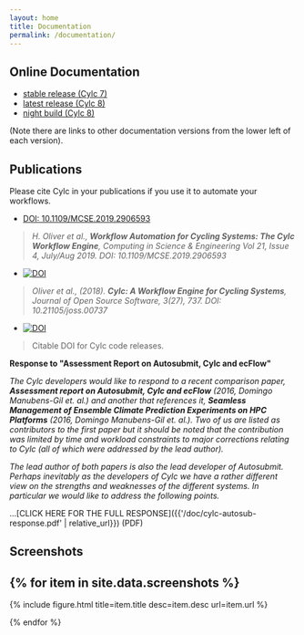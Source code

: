 ```yaml
---
layout: home
title: Documentation
permalink: /documentation/
---
```


## Online Documentation

* [stable release (Cylc 7)](https://cylc.github.io/cylc-doc/stable/html/index.html)
* [latest release (Cylc 8)](https://cylc.github.io/cylc-doc/latest/html/index.html)
* [night build (Cylc 8)](https://cylc.github.io/cylc-doc/nightly/html/index.html)

(Note there are links to other documentation versions from the lower left of
each version).

## Publications

Please cite Cylc in your publications if you use it to automate your workflows.

* [DOI: 10.1109/MCSE.2019.2906593](https://doi.org/10.1109/MCSE.2019.2906593) 
> *H. Oliver et al., **Workflow Automation for Cycling Systems: The Cylc
> Workflow Engine**, Computing in Science & Engineering Vol 21, Issue 4,
> July/Aug 2019. DOI: 10.1109/MCSE.2019.2906593*

* [![DOI](http://joss.theoj.org/papers/10.21105/joss.00737/status.svg)](https://doi.org/10.21105/joss.00737)
> *Oliver et al., (2018). **Cylc: A Workflow Engine for Cycling Systems**,
> Journal of Open Source Software, 3(27), 737.
> DOI: 10.21105/joss.00737*

* [![DOI](https://zenodo.org/badge/1836229.svg)](https://zenodo.org/badge/latestdoi/1836229)
> Citable DOI for Cylc code releases.

**Response to "Assessment Report on Autosubmit, Cylc and ecFlow"**

*The Cylc developers would like to respond to a recent comparison paper,
__Assessment report on Autosubmit, Cylc and ecFlow__ (2016, Domingo Manubens-Gil
et. al.) and another that references it, __Seamless Management of Ensemble
Climate Prediction Experiments on HPC Platforms__ (2016, Domingo Manubens-Gil
et. al.).  Two of us are listed as contributors to the first paper but it should
be noted that the contribution was limited by time and workload constraints to
major corrections relating to Cylc (all of which were addressed by the lead
author).*

*The lead author of both papers is also the lead developer of Autosubmit.
Perhaps inevitably as the developers of Cylc we have a rather different view on
the strengths and weaknesses of the different systems.  In particular we would
like to address the following points.*

...[CLICK HERE FOR THE FULL RESPONSE]({{'/doc/cylc-autosub-response.pdf' | relative_url}}) (PDF)


## Screenshots

{% for item in site.data.screenshots %}
---
{% include figure.html title=item.title desc=item.desc url=item.url %}

{% endfor %}
